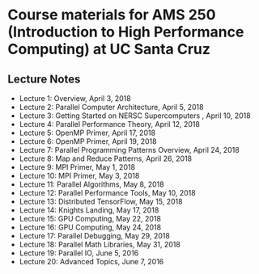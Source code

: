# Course materials for AMS 250 (Introduction to High Performance Computing) at UC Santa Cruz

## Lecture Notes
* Lecture 1: Overview, April 3, 2018
* Lecture 2: Parallel Computer Architecture, April 5, 2018
* Lecture 3: Getting Started on NERSC Supercomputers , April 10, 2018
* Lecture 4: Parallel Performance Theory, April 12, 2018
* Lecture 5: OpenMP Primer, April 17, 2018
* Lecture 6: OpenMP Primer, April 19, 2018
* Lecture 7: Parallel Programming Patterns Overview, April 24, 2018
* Lecture 8: Map and Reduce Patterns, April 26, 2018
* Lecture 9: MPI Primer, May 1, 2018
* Lecture 10: MPI Primer, May 3, 2018
* Lecture 11: Parallel Algorithms, May 8, 2018
* Lecture 12: Parallel Performance Tools, May 10, 2018
* Lecture 13: Distributed TensorFlow, May 15, 2018
* Lecture 14: Knights Landing, May 17, 2018
* Lecture 15: GPU Computing, May 22, 2018
* Lecture 16: GPU Computing, May 24, 2018
* Lecture 17: Parallel Debugging, May 29, 2018
* Lecture 18: Parallel Math Libraries, May 31, 2018
* Lecture 19: Parallel IO, June 5, 2016
* Lecture 20: Advanced Topics, June 7, 2016
